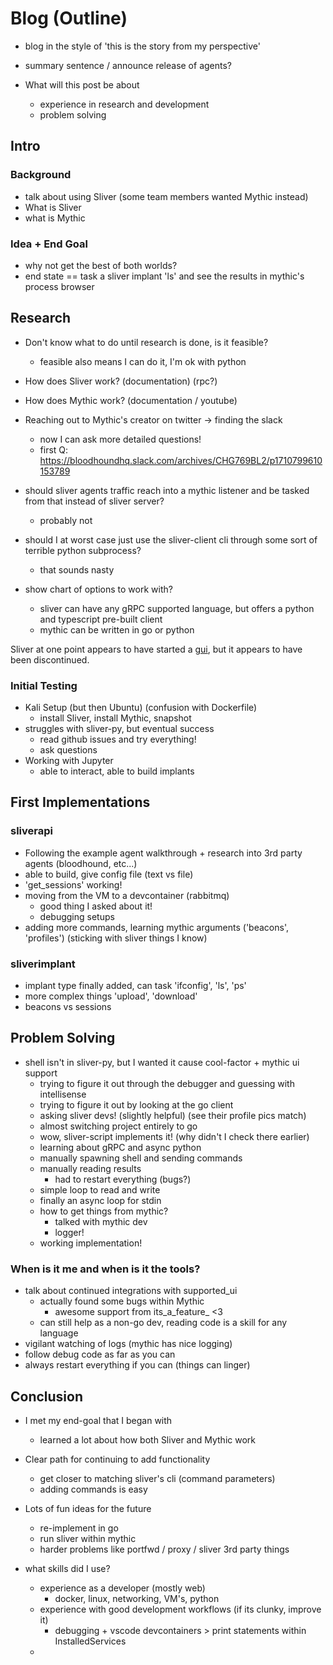 # Blog (Outline)

- blog in the style of 'this is the story from my perspective'

- summary sentence / announce release of agents?
- What will this post be about
    - experience in research and development
    - problem solving

## Intro

### Background

- talk about using Sliver (some team members wanted Mythic instead)
- What is Sliver
- what is Mythic

### Idea + End Goal

- why not get the best of both worlds?
- end state == task a sliver implant 'ls' and see the results in mythic's process browser

## Research

- Don't know what to do until research is done, is it feasible?
    - feasible also means I can do it, I'm ok with python
- How does Sliver work? (documentation) (rpc?)
- How does Mythic work? (documentation / youtube)
- Reaching out to Mythic's creator on twitter -> finding the slack
    - now I can ask more detailed questions!
    - first Q: https://bloodhoundhq.slack.com/archives/CHG769BL2/p1710799610153789

- should sliver agents traffic reach into a mythic listener and be tasked from that instead of sliver server?
    - probably not
- should I at worst case just use the sliver-client cli through some sort of terrible python subprocess?
    - that sounds nasty

- show chart of options to work with?
    - sliver can have any gRPC supported language, but offers a python and typescript pre-built client
    - mythic can be written in go or python

Sliver at one point appears to have started a [gui](https://github.com/BishopFox/sliver-gui), but it appears to have been discontinued. 

### Initial Testing

- Kali Setup (but then Ubuntu) (confusion with Dockerfile)
    - install Sliver, install Mythic, snapshot
- struggles with sliver-py, but eventual success
    - read github issues and try everything!
    - ask questions
- Working with Jupyter
    - able to interact, able to build implants

## First Implementations

### sliverapi

- Following the example agent walkthrough + research into 3rd party agents (bloodhound, etc...)
- able to build, give config file (text vs file)
- 'get_sessions' working!
- moving from the VM to a devcontainer (rabbitmq)
    - good thing I asked about it!
    - debugging setups
- adding more commands, learning mythic arguments ('beacons', 'profiles') (sticking with sliver things I know)

### sliverimplant

- implant type finally added, can task 'ifconfig', 'ls', 'ps'
- more complex things 'upload', 'download'
- beacons vs sessions

## Problem Solving

- shell isn't in sliver-py, but I wanted it cause cool-factor + mythic ui support
    - trying to figure it out through the debugger and guessing with intellisense
    - trying to figure it out by looking at the go client
    - asking sliver devs! (slightly helpful) (see their profile pics match)
    - almost switching project entirely to go
    - wow, sliver-script implements it! (why didn't I check there earlier)
    - learning about gRPC and async python
    - manually spawning shell and sending commands
    - manually reading results
        - had to restart everything (bugs?)
    - simple loop to read and write
    - finally an async loop for stdin
    - how to get things from mythic?
        - talked with mythic dev
        - logger!
    - working implementation!

### When is it me and when is it the tools?

- talk about continued integrations with supported_ui
    - actually found some bugs within Mythic
        - awesome support from its_a_feature_ <3
    - can still help as a non-go dev, reading code is a skill for any language
- vigilant watching of logs (mythic has nice logging)
- follow debug code as far as you can
- always restart everything if you can (things can linger)

## Conclusion

- I met my end-goal that I began with
    - learned a lot about how both Sliver and Mythic work
- Clear path for continuing to add functionality
    - get closer to matching sliver's cli (command parameters)
    - adding commands is easy
- Lots of fun ideas for the future
    - re-implement in go
    - run sliver within mythic
    - harder problems like portfwd / proxy / sliver 3rd party things

- what skills did I use?
    - experience as a developer (mostly web)
        - docker, linux, networking, VM's, python
    - experience with good development workflows (if its clunky, improve it)
        - debugging + vscode devcontainers > print statements within InstalledServices
    - 
